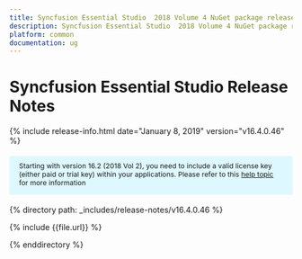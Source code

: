 ```yaml
---
title: Syncfusion Essential Studio  2018 Volume 4 NuGet package release  Release Notes  
description: Syncfusion Essential Studio  2018 Volume 4 NuGet package release  Release Notes  
platform: common
documentation: ug
---
```


# Syncfusion Essential Studio  Release Notes  

{% include release-info.html date="January 8, 2019"  version="v16.4.0.46" %} 


<style>
#license {
    font-size: .88em!important;
margin-top: 1.5em;     margin-bottom: 1.5em;
    background-color: #def8ff;
    padding: 10px 17px 14px;
}
</style>

<div id="license">
Starting with version 16.2 (2018 Vol 2), you need to include a valid license key (either paid or trial key) within your applications. 
Please refer to this <a href="/common/essential-studio/licensing/license-key">help topic</a> for more information 
</div>


{% directory path: _includes/release-notes/v16.4.0.46 %}

{% include {{file.url}} %}

{% enddirectory %}